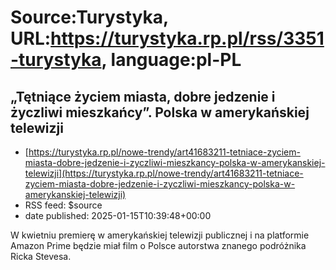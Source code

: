 # Source:Turystyka, URL:https://turystyka.rp.pl/rss/3351-turystyka, language:pl-PL

## „Tętniące życiem miasta, dobre jedzenie i życzliwi mieszkańcy”. Polska w amerykańskiej telewizji
 - [https://turystyka.rp.pl/nowe-trendy/art41683211-tetniace-zyciem-miasta-dobre-jedzenie-i-zyczliwi-mieszkancy-polska-w-amerykanskiej-telewizji](https://turystyka.rp.pl/nowe-trendy/art41683211-tetniace-zyciem-miasta-dobre-jedzenie-i-zyczliwi-mieszkancy-polska-w-amerykanskiej-telewizji)
 - RSS feed: $source
 - date published: 2025-01-15T10:39:48+00:00

W kwietniu premierę w amerykańskiej telewizji publicznej i na platformie Amazon Prime będzie miał film o Polsce autorstwa znanego podróżnika Ricka Stevesa.

